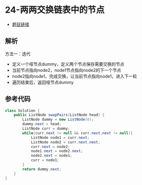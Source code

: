 # 24-两两交换链表中的节点

- [题目链接](https://leetcode-cn.com/problems/swap-nodes-in-pairs/)

## 解析

方法一：迭代
- 定义一个哑节点dummy，定义两个节点保存需要交换的节点
- 当前节点指向node2，node1节点指向node2的下一个节点
- node2指向node1，完成交换，让当前节点指向node1，进入下一轮
- 遍历结束后，返回哑节点dummy

## 参考代码
```Java
class Solution {
    public ListNode swapPairs(ListNode head) {
        ListNode dummy = new ListNode(0);
        dummy.next = head;
        ListNode curr = dummy;
        while(curr.next != null && curr.next.next != null){
            ListNode node1 = curr.next;
            ListNode node2 = curr.next.next;
            curr.next = node2;
            node1.next = node2.next;
            node2.next = node1;
            curr = node1;
        }
        return dummy.next;
    }
}
```
